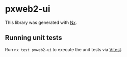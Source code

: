 # pxweb2-ui

This library was generated with [Nx](https://nx.dev).

## Running unit tests 
 
Run `nx test pxweb2-ui` to execute the unit tests via [Vitest](https://vitest.dev/).
